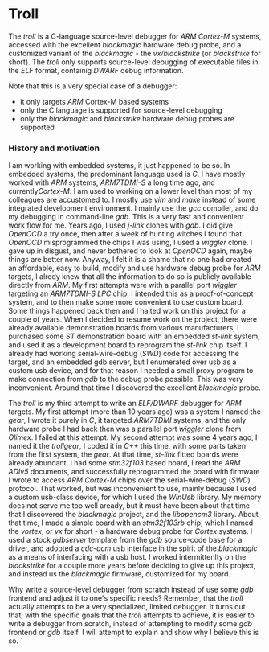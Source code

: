 # Troll

The *troll* is a C-language source-level debugger for *ARM Cortex-M* systems,
accessed with the excellent *blackmagic* hardware debug probe, and a customized
variant of the *blackmagic* - the *vx/blackstrike* (or *blackstrike* for short).
The *troll* only supports source-level debugging of executable files in the
*ELF* format, containig *DWARF* debug information.

Note that this is a very special case of a debugger:
- it only targets *ARM* Cortex-M based systems
- only the C language is supported for source-level debugging
- only the *blackmagic* and *blackstrike* hardware debug probes are supported

### History and motivation

I am working with embedded systems, it just happened to be so.
In embedded systems, the predominant language used is *C*.
I have mostly worked with *ARM* systems, *ARM7TDMI-S* a long
time ago, and currently*Cortex-M*. I am used to working on a lower level than most
of my colleagues are accustomed to. I mostly use *vim* and *make* instead
of some integrated development environment. I mainly use the *gcc*
compiler, and do my debugging in command-line *gdb*. This is a
very fast and convenient work flow for me. Years ago, I used
*j-link* clones with *gdb*. I did give *OpenOCD* a try once,
then after a week of hunting witches I found that *OpenOCD*
misprogrammed the chips I was using, I used a *wiggler* clone.
I gave up in disgust, and never bothered to look at *OpenOCD*
again, maybe things are better now. Anyway, I felt it is a
shame that no one had created an affordable, easy to build,
modify and use hardware debug probe for *ARM* targets, I
alredy knew that all the information to do so is publicly
available directly from *ARM*. My first attempts were with
a parallel port *wiggler* targeting an *ARM7TDMI-S* *LPC* chip,
I intended this as a proof-of-concept system, and to then
make some more convenient to use custom board. Some things
happened back then and I halted work on this project for
a couple of years. When I decided to resume work on the
project, there were already available demonstration boards
from various manufacturers, I purchased some *ST* demonstration
board with an embedded *st-link* system, and used it as
a development board to reprogram the *st-link* chip itself.
I already had working serial-wire-debug (*SWD*) code for accessing the target,
and an embedded gdb server, but I enumerated over usb as
a custom usb device, and for that reason I needed a small
proxy program to make connection from *gdb* to the debug
probe possible. This was very inconvenient.
Around that time I discovered the excellent *blackmagic* probe.
  
The *troll* is my third attempt to write an *ELF/DWARF* debugger for *ARM*
targets. My first attempt (more than 10 years ago) was a system I named
the *gear*, I wrote it purely in *C*, it targeted *ARM7TDMI* systems,
and the only hardware probe I had back then was a parallel port *wiggler*
clone from *Olimex*. I failed at this attempt. My second attempt was
some 4 years ago, I named it the *trollgear*, I coded it in *C++* this
time, with some parts taken from the first system, the *gear*. At that time,
*st-link* fitted boards were already abundant, I had some *stm32f103* based
board, I read the *ARM ADIv5* documents, and successfully reprogrammed
the board with firmware I wrote to access *ARM Cortex-M* chips over the
serial-wire-debug (*SWD*) protocol. That worked, but was inconvenient to use,
mainly because I used a custom usb-class device, for which I used the *WinUsb*
library. My memory does not serve me too well aready, but it must have been
about that time that I discovered the *blackmagic* project, and the *libopencm3*
library. About that time, I made a simple board with an *stm32f103rb* chip,
which I named the *vortex*, or *vx* for short - a hardware debug probe for
*Cortex* systems. I used a stock *gdbserver* template from the *gdb* source-code
base for a driver, and adopted a *cdc-acm* usb interface in the spirit of
the *blackmagic* as a means of interfacing with a usb host. 
I worked intermittenlty on the *blackstrike* for a couple more years before deciding
to give up this project, and instead us the *blackmagic* firmware,
customized for my board.

Why write a source-level debugger from scratch instead of use some
*gdb* frontend and adjust it to one's specific needs?
Remember, that the *troll* actually attempts to be a very specialized, limited
debugger. It turns out that, with the specific goals that the *troll*
attempts to achieve, it is easier to write a debugger from scratch,
instead of attempting to modify some *gdb* frontend or *gdb* itself.
I will attempt to explain and show why I believe this is so.
`
